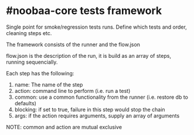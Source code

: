 #noobaa-core tests framework
===========
Single point for smoke/regression tests runs. Define which tests and order, cleaning steps etc.

The framework consists of the runner and the flow.json

flow.json is the description of the run, it is build as an array of steps, running sequencially.

Each step has the following:

1) name: The name of the step
2) action: command line to perform (i.e. run a test)
3) common: use a common functionality from the runner (i.e. restore db to defaults)
4) blocking: if set to true, failure in this step would stop the chain
5) args: if the action requires arguments, supply an array of arguments

NOTE: common and action are mutual exclusive
